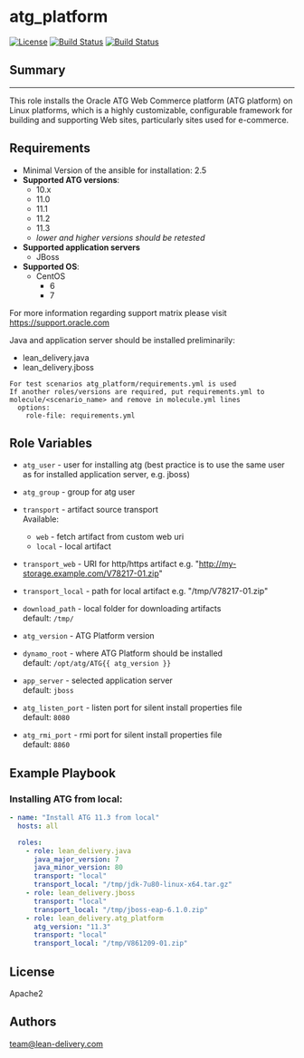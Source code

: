 atg_platform
=========
[![License](https://img.shields.io/badge/license-Apache-green.svg?style=flat)](https://raw.githubusercontent.com/lean-delivery/ansible-role-atg-platform/master/LICENSE)
[![Build Status](https://travis-ci.org/lean-delivery/ansible-role-atg-platform.svg?branch=master)](https://travis-ci.org/lean-delivery/ansible-role-atg-platform)
[![Build Status](https://gitlab.com/lean-delivery/ansible-role-atg-platform/badges/master/build.svg)](https://gitlab.com/lean-delivery/ansible-role-atg-platform)

## Summary
--------------

This role installs the Oracle ATG Web Commerce platform (ATG platform) on Linux platforms, which is a highly customizable, configurable framework for building and supporting Web sites, particularly sites used for e-commerce.


Requirements
--------------

 - Minimal Version of the ansible for installation: 2.5
 - **Supported ATG versions**:
   - 10.x
   - 11.0
   - 11.1
   - 11.2
   - 11.3
   - _lower and higher versions should be retested_
 - **Supported application servers**
   - JBoss
 - **Supported OS**:
   - CentOS
     - 6
     - 7

For more information regarding support matrix please visit <https://support.oracle.com>

Java and application server should be installed preliminarily:
  - lean_delivery.java
  - lean_delivery.jboss


```
For test scenarios atg_platform/requirements.yml is used  
If another roles/versions are required, put requirements.yml to molecule/<scenario_name> and remove in molecule.yml lines  
  options:  
    role-file: requirements.yml
```


Role Variables
--------------

  - `atg_user` - user for installing atg (best practice is to use the same user as for installed application server, e.g. jboss)
  - `atg_group` - group for atg user

  - `transport` - artifact source transport  
     Available:
      - `web` - fetch artifact from custom web uri
      - `local` - local artifact

  - `transport_web` - URI for http/https artifact  e.g. "http://my-storage.example.com/V78217-01.zip"
  - `transport_local` - path for local artifact e.g. "/tmp/V78217-01.zip"

  - `download_path` - local folder for downloading artifacts  
    default: `/tmp/`

  - `atg_version` - ATG Platform version

  - `dynamo_root` - where ATG Platform should be installed  
    default: `/opt/atg/ATG{{ atg_version }}`

  - `app_server` - selected application server  
    default: `jboss`

  - `atg_listen_port` - listen port for silent install properties file  
    default: `8080`

  - `atg_rmi_port` - rmi port for silent install properties file  
    default: `8860`


Example Playbook
----------------

### Installing ATG from local:
```yaml
- name: "Install ATG 11.3 from local"
  hosts: all

  roles:
    - role: lean_delivery.java
      java_major_version: 7
      java_minor_version: 80
      transport: "local"
      transport_local: "/tmp/jdk-7u80-linux-x64.tar.gz"
    - role: lean_delivery.jboss
      transport: "local"
      transport_local: "/tmp/jboss-eap-6.1.0.zip"
    - role: lean_delivery.atg_platform
      atg_version: "11.3"
      transport: "local"
      transport_local: "/tmp/V861209-01.zip"
```

## License

Apache2

## Authors

team@lean-delivery.com
